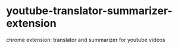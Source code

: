 # youtube-translator-summarizer-extension
chrome extension: translator and summarizer for youtube videos
